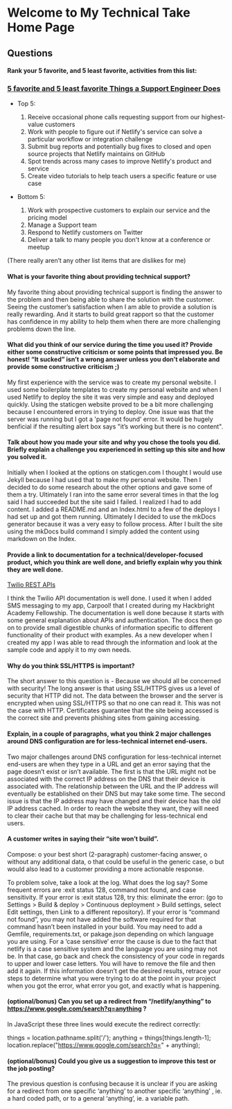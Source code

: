 # Welcome to My Technical Take Home Page

## Questions

#### Rank your 5 favorite, and 5 least favorite, activities from this list: 
### [5 favorite and 5 least favorite Things a Support Engineer Does](https://gist.github.com/fool/b0f254ff8c72a5765b6a9138249789d6)

* Top 5:

    1. Receive occasional phone calls requesting support from our highest-value customers
    2. Work with people to figure out if Netlify's service can solve a particular workflow or integration challenge
    3. Submit bug reports and potentially bug fixes to closed and open source projects that Netlify maintains on GitHub
    4. Spot trends across many cases to improve Netlify's product and service
    5. Create video tutorials to help teach users a specific feature or use case

*  Bottom 5:
    1. Work with prospective customers to explain our service and the pricing model
    2. Manage a Support team
    3. Respond to Netlify customers on Twitter
    4. Deliver a talk to many people you don't know at a conference or meetup

(There really aren’t any other list items that are dislikes for me)



#### What is your favorite thing about providing technical support?

My favorite thing about providing technical support is finding the answer to the problem and then being able to share the solution with the customer. Seeing the customer’s satisfaction when I am able to provide a solution is really rewarding. And it starts to build great rapport so that the customer has confidence in my ability to help them when there are more challenging problems down the line. 



#### What did you think of our service during the time you used it?  Provide either some constructive criticism or some points that impressed you.  Be honest!  “It sucked” isn’t a wrong answer unless you don’t elaborate and provide some constructive criticism ;)

My first experience with the service was to create my personal website. I used some boilerplate templates to create my personal website and when I used Netlify to deploy the site it was very simple and easy and deployed quickly. 
Using the staticgen website proved to be a bit more challenging because I encountered errors in trying to deploy.  One issue was that the server was running but I got a 'page not found' error. It would be hugely benficial if the resulting alert box says "it’s working but there is no content". 



#### Talk about how you made your site and why you chose the tools you did.  Briefly explain a challenge you experienced in setting up this site and how you solved it.

Initially when I looked at the options on staticgen.com I thought I would use Jekyll because I had used that to make my personal website. Then I decided to do some research about the other options and gave some of them a try. Ultimately I ran into the same error several times in that the log said I had succeeded but the site said I failed. I realized I had to add content. I added a README.md and an Index.html to a few of the deploys I had set up and got them running. Ultimately I decided to use the mkDocs generator because it was a very easy to follow process.  After I built the site using the mkDocs build command I simply added the content using markdown on the Index.



#### Provide a link to documentation for a technical/developer-focused product, which you think are well done, and briefly explain why you think they are well done.

[Twilio REST APIs](https://www.twilio.com/docs/usage/api)

I think the Twilio API documentation is well done. I used it when I added SMS messaging to my app, Carpool! that I created during my Hackbright Academy Fellowship.  The documentation is well done because it starts with some general explanation about APIs and authentication. The docs then go on to provide small digestible chunks of information specific to different functionality of their product with examples. As a new developer when I created my app I was able to read through the information and look at the sample code and apply it to my own needs. 



#### Why do you think SSL/HTTPS is important? 

The short answer to this question is - Because we should all be concerned with security! The long answer is that using SSL/HTTPS gives us a level of security that HTTP did not. The data between the browser and the server is encrypted when using SSL/HTTPS so that no one can read it. This was not the case with HTTP.   Certificates guarantee that the site being accessed is the correct site and prevents phishing sites from gaining accessing. 



#### Explain, in a couple of paragraphs, what you think 2 major challenges around DNS configuration are for less-technical internet end-users.
Two major challenges around DNS configuration for less-technical internet end-users are when they type in a URL and get an error saying that the page doesn’t exist or isn’t available. The first is that the URL might not be associated with the correct IP address on the DNS that their device is associated with. The relationship between the URL and the IP address will eventually be established on their DNS but may take some time. The second issue is that the IP address may have changed and their device has the old IP address cached. In order to reach the website they want, they will need to clear their cache but that may be challenging for less-technical end users. 



#### A customer writes in saying their “site won’t build”.  
Compose:
o	your best short (2-paragraph) customer-facing answer, 
o	without any additional data, 
o	that could be useful in the generic case, 
o	but would also lead to a customer providing a more actionable response.  

To problem solve, take a look at the log. What does the log say? Some frequent errors are :exit status 128, command not found, and case sensitivity. If your error is :exit status 128, try this: eliminate the error: (go to Settings > Build & deploy > Continuous deployment > Build settings, select Edit settings, then Link to a different repository). If your error is “command not found”, you may not have added the software required for that command hasn’t been installed in your build. You may need to add a Gemfile, requirements.txt, or pakage.json depending on which language you are using. For a ‘case sensitive’ error the cause is due to the fact that netlify is a case sensitive system and the language you are using may not be. In that case, go back and check the consistency of your code in regards to upper and lower case letters. You will have to remove the file and then add it again. 
If this information doesn’t get the desired results, retrace your steps to determine what you were trying to do at the point in your project when you got the error, what error you got, and exactly what is happening. 



#### (optional/bonus) Can you set up a redirect from “/netlify/anything” to https://www.google.com/search?q=anything ?
In JavaScript these three lines would execute the redirect correctly:

things = location.pathname.split('/');
    anything = things[things.length-1];
    location.replace("https://www.google.com/search?q=" + anything);	



#### (optional/bonus) Could you give us a suggestion to improve this test or the job posting?
The previous question is confusing because it is unclear if you are asking for a redirect from one specific ‘anything’ to another specific ‘anything’ , ie. a hard coded path, or to a general ‘anything’, ie. a variable path.  








